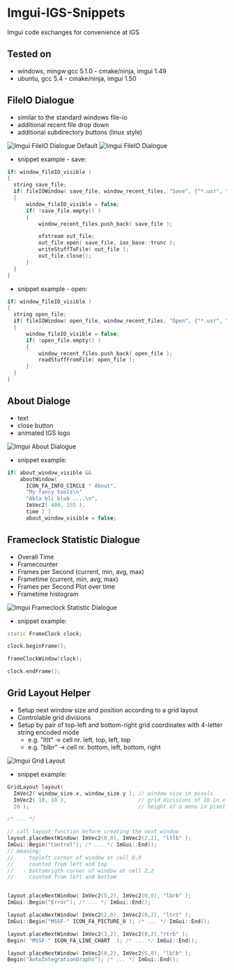 # Imgui-IGS-Snippets
Imgui code exchanges for convenience at IGS 

## Tested on
 * windows, mingw gcc 5.1.0 - cmake/ninja, imgui 1.49
 * ubuntu, gcc 5.4 - cmake/ninja, imgui 1.50

## FileIO Dialogue
 * similar to the standard windows file-io
 * additional recent file drop down
 * additional subdirectory buttons (linux style)

 ![Imgui FileIO Dialogue Default](images/Imgui-File-Save.PNG)
 ![Imgui FileIO Dialogue](images/Imgui-File-Open.PNG)
  * snippet example - save:
  ```c++
if( window_fileIO_visible )
{
    string save_file;
    if( fileIOWindow( save_file, window_recent_files, "Save", {"*.usr", "*.*"} ) )
    {
        window_fileIO_visible = false;
        if( !save_file.empty() )
        {
            window_recent_files.push_back( save_file );
 
            ofstream out_file;
            out_file.open( save_file, ios_base::trunc );          
            writeStuffToFile( out_file ); 
            out_file.close();
        }
    }
}  
  ```
  * snippet example - open:
  ```c++
if( window_fileIO_visible )
{
    string open_file;
    if( fileIOWindow( open_file, window_recent_files, "Open", {"*.usr", "*.*"}, true  ) )
    {
        window_fileIO_visible = false;
        if( !open_file.empty() )
        {
            window_recent_files.push_back( open_file );
            readStuffFromFile( open_file );
        }
    }
}	
  ```
  

## About Dialoge
 * text
 * close button
 * animated IGS logo
 
 ![Imgui About Dialogue](images/Imgui-About-IGS.PNG)
 
 * snippet example:
  ```c++
if( about_window_visible &&  
      aboutWindow( 
		ICON_FA_INFO_CIRCLE " About",
		"My fancy tools\n"
		"Abla bli blub ....\n",
		ImVec2( 400, 155 ),
		time ) )
		about_window_visible = false;
  ```



## Frameclock Statistic Dialogue
 * Overall Time
 * Framecounter
 * Frames per Second (current, min, avg, max)
 * Frametime (current, min, avg, max)
 * Frames per Second Plot over time
 * Frametime histogram

 ![Imgui Frameclock Statistic Dialogue](images/Imgui-Frame-Clock.PNG)

 * snippet example:
  ```c++
static FrameClock clock;

clock.beginFrame();

frameClockWindow(clock);

clock.endFrame();
  ```
  
  
## Grid Layout Helper 
 * Setup next window size and position according to a grid layout
 * Controlable grid divisions
 * Setup by pair of top-left and bottom-right grid coordinates with 4-letter string encoded mode
   * e.g. "ltlt" -> cell nr. left, top, left, top
   * e.g. "blbr" -> cell nr. bottom, left, bottom, right
   
 ![Imgui Grid Layout](images/Imgui-GridLayout.PNG)
 
 * snippet example:
  ```c++
GridLayout layout( 
	ImVec2( window_size.x, window_size.y ), // window size in pixels
	ImVec2( 10, 10 ),                       // grid divisions of 10 in x and y direction (default 10, 10)
	20 );                                   // height of a menu in pixel (default (20))

/* ... */

// call layout function before creating the next window
layout.placeNextWindow( ImVec2(0,0), ImVec2(2,2), "ltlb" );
ImGui::Begin("Control"); /* ... */ ImGui::End();
// meaning: 
//   - topleft corner of window at cell 0,0 
//     counted from left and top
//   - bottomrigth corner of window at cell 2,2 
//     counted from left and bottom


layout.placeNextWindow( ImVec2(5,2), ImVec2(0,0), "lbrb" );
ImGui::Begin("Error"); /* ... */ ImGui::End();

layout.placeNextWindow( ImVec2(2,0), ImVec2(0,2), "ltrt" );
ImGui::Begin("MSSF-" ICON_FA_PICTURE_O ); /* ... */ ImGui::End();

layout.placeNextWindow( ImVec2(3,2), ImVec2(0,2),"rtrb" );
Begin( "MSSF-" ICON_FA_LINE_CHART  ); /* ... */ ImGui::End();

layout.placeNextWindow( ImVec2(0,2), ImVec2(5,0), "lblb" );
Begin("AutoIntegrationGraphs"); /* ... */ ImGui::End();
  ```